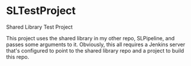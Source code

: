 # SLTestProject
Shared Library Test Project

This project uses the shared library in my other repo, SLPipeline, and passes some arguments to it. Obviously, this all requires a Jenkins server that's configured to point to the shared library repo and a project to build this repo.
